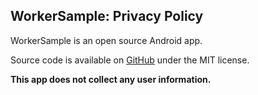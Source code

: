 ## WorkerSample: Privacy Policy

WorkerSample is an open source Android app.

Source code is available on [GitHub](https://github.com/tminet/WorkerSample) under the MIT license.

<b>This app does not collect any user information.</b>